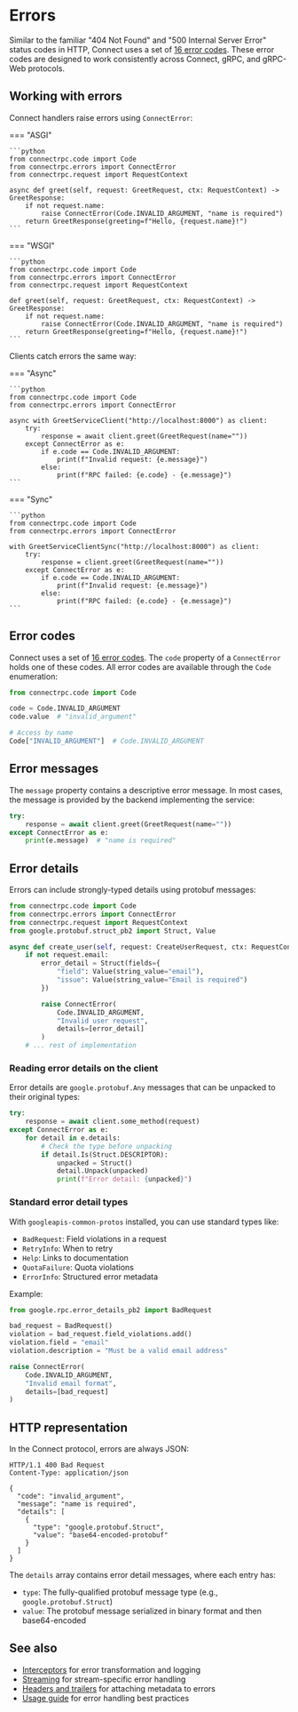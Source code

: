 # Errors

Similar to the familiar "404 Not Found" and "500 Internal Server Error" status codes in HTTP, Connect uses a set of [16 error codes](https://connectrpc.com/docs/protocol#error-codes). These error codes are designed to work consistently across Connect, gRPC, and gRPC-Web protocols.

## Working with errors

Connect handlers raise errors using `ConnectError`:

=== "ASGI"

    ```python
    from connectrpc.code import Code
    from connectrpc.errors import ConnectError
    from connectrpc.request import RequestContext

    async def greet(self, request: GreetRequest, ctx: RequestContext) -> GreetResponse:
        if not request.name:
            raise ConnectError(Code.INVALID_ARGUMENT, "name is required")
        return GreetResponse(greeting=f"Hello, {request.name}!")
    ```

=== "WSGI"

    ```python
    from connectrpc.code import Code
    from connectrpc.errors import ConnectError
    from connectrpc.request import RequestContext

    def greet(self, request: GreetRequest, ctx: RequestContext) -> GreetResponse:
        if not request.name:
            raise ConnectError(Code.INVALID_ARGUMENT, "name is required")
        return GreetResponse(greeting=f"Hello, {request.name}!")
    ```

Clients catch errors the same way:

=== "Async"

    ```python
    from connectrpc.code import Code
    from connectrpc.errors import ConnectError

    async with GreetServiceClient("http://localhost:8000") as client:
        try:
            response = await client.greet(GreetRequest(name=""))
        except ConnectError as e:
            if e.code == Code.INVALID_ARGUMENT:
                print(f"Invalid request: {e.message}")
            else:
                print(f"RPC failed: {e.code} - {e.message}")
    ```

=== "Sync"

    ```python
    from connectrpc.code import Code
    from connectrpc.errors import ConnectError

    with GreetServiceClientSync("http://localhost:8000") as client:
        try:
            response = client.greet(GreetRequest(name=""))
        except ConnectError as e:
            if e.code == Code.INVALID_ARGUMENT:
                print(f"Invalid request: {e.message}")
            else:
                print(f"RPC failed: {e.code} - {e.message}")
    ```

## Error codes

Connect uses a set of [16 error codes](https://connectrpc.com/docs/protocol#error-codes). The `code` property of a `ConnectError` holds one of these codes. All error codes are available through the `Code` enumeration:

```python
from connectrpc.code import Code

code = Code.INVALID_ARGUMENT
code.value  # "invalid_argument"

# Access by name
Code["INVALID_ARGUMENT"]  # Code.INVALID_ARGUMENT
```

## Error messages

The `message` property contains a descriptive error message. In most cases, the message is provided by the backend implementing the service:

```python
try:
    response = await client.greet(GreetRequest(name=""))
except ConnectError as e:
    print(e.message)  # "name is required"
```

## Error details

Errors can include strongly-typed details using protobuf messages:

```python
from connectrpc.code import Code
from connectrpc.errors import ConnectError
from connectrpc.request import RequestContext
from google.protobuf.struct_pb2 import Struct, Value

async def create_user(self, request: CreateUserRequest, ctx: RequestContext) -> CreateUserResponse:
    if not request.email:
        error_detail = Struct(fields={
            "field": Value(string_value="email"),
            "issue": Value(string_value="Email is required")
        })

        raise ConnectError(
            Code.INVALID_ARGUMENT,
            "Invalid user request",
            details=[error_detail]
        )
    # ... rest of implementation
```

### Reading error details on the client

Error details are `google.protobuf.Any` messages that can be unpacked to their original types:

```python
try:
    response = await client.some_method(request)
except ConnectError as e:
    for detail in e.details:
        # Check the type before unpacking
        if detail.Is(Struct.DESCRIPTOR):
            unpacked = Struct()
            detail.Unpack(unpacked)
            print(f"Error detail: {unpacked}")
```

### Standard error detail types

With `googleapis-common-protos` installed, you can use standard types like:

- `BadRequest`: Field violations in a request
- `RetryInfo`: When to retry
- `Help`: Links to documentation
- `QuotaFailure`: Quota violations
- `ErrorInfo`: Structured error metadata

Example:

```python
from google.rpc.error_details_pb2 import BadRequest

bad_request = BadRequest()
violation = bad_request.field_violations.add()
violation.field = "email"
violation.description = "Must be a valid email address"

raise ConnectError(
    Code.INVALID_ARGUMENT,
    "Invalid email format",
    details=[bad_request]
)
```

## HTTP representation

In the Connect protocol, errors are always JSON:

```http
HTTP/1.1 400 Bad Request
Content-Type: application/json

{
  "code": "invalid_argument",
  "message": "name is required",
  "details": [
    {
      "type": "google.protobuf.Struct",
      "value": "base64-encoded-protobuf"
    }
  ]
}
```

The `details` array contains error detail messages, where each entry has:

- `type`: The fully-qualified protobuf message type (e.g., `google.protobuf.Struct`)
- `value`: The protobuf message serialized in binary format and then base64-encoded

## See also

- [Interceptors](interceptors.md) for error transformation and logging
- [Streaming](streaming.md) for stream-specific error handling
- [Headers and trailers](headers-and-trailers.md) for attaching metadata to errors
- [Usage guide](usage.md) for error handling best practices

